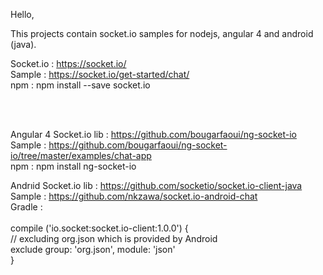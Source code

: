 Hello,

This projects contain socket.io samples for nodejs, angular 4 and android (java).

Socket.io               : https://socket.io/ <br>
Sample                  : https://socket.io/get-started/chat/ <br>
npm                     : npm install --save socket.io  <br>


<br><br>

Angular 4 Socket.io lib : https://github.com/bougarfaoui/ng-socket-io  <br>
Sample                  : https://github.com/bougarfaoui/ng-socket-io/tree/master/examples/chat-app <br>
npm                     : npm install ng-socket-io  <br>


Andrıid Socket.io lib   : https://github.com/socketio/socket.io-client-java <br>
Sample                  : https://github.com/nkzawa/socket.io-android-chat  <br>
Gradle                  : 
<br><br>
compile ('io.socket:socket.io-client:1.0.0') {  <br>
  // excluding org.json which is provided by Android  <br> 
  exclude group: 'org.json', module: 'json'  <br>
}<br><br>
